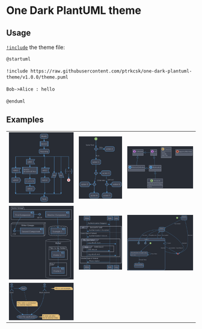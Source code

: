 # One Dark PlantUML theme

## Usage

[`!include`](https://plantuml.com/preprocessing#393335a6fd28a804) the theme file:

```puml
@startuml

!include https://raw.githubusercontent.com/ptrkcsk/one-dark-plantuml-theme/v1.0.0/theme.puml

Bob->Alice : hello

@enduml
```

## Examples

||||
|---|---|---|
| ![Activity beta](examples/activity-beta.png) | ![Activity legacy](examples/activity-legacy.png) | ![Class](examples/class.png) |
|  ![Component](examples/component.png) | ![Sequence](examples/sequence.png) | ![State](examples/state.png) |
| ![Use case](examples/use-case.png) |||
